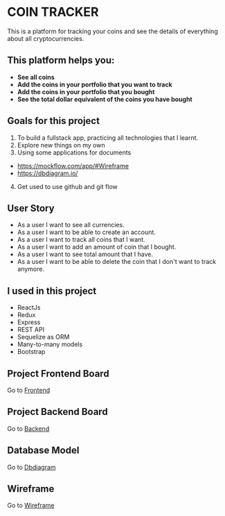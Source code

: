 # COIN TRACKER

This is a platform for tracking your coins and see the details of everything about all cryptocurrencies.

## This platform helps you:

- **See all coins**
- **Add the coins in your portfolio that you want to track**
- **Add the coins in your portfolio that you bought**
- **See the total dollar equivalent of the coins you have bought**


## Goals for this project

1. To build a fullstack app, practicing all technologies that I learnt.
2. Explore new things on my own
3. Using some applications for documents 
  - https://mockflow.com/app/#Wireframe
  - https://dbdiagram.io/
4. Get used to use github and git flow


## User Story

- As a user I want to see all currencies.
- As a user I want to be able to create an account.
- As a user I want to track all coins that I want.
- As a user I want to add an amount of coin that I bought.
- As a user I want to see total amount that I have.
- As a user I want to be able to delete the coin that I don't want to track anymore.

## I used in this project

- ReactJs
- Redux
- Express
- REST API
- Sequelize as ORM
- Many-to-many models 
- Bootstrap

## Project Frontend Board

Go to [Frontend](https://github.com/gozdegozde/coinTrackerFrontend)

## Project Backend Board

Go to [Backend](https://github.com/gozdegozde/coinTrackerBackend/)

## Database Model

Go to [Dbdiagram](https://dbdiagram.io/d/606b1466ecb54e10c33ebb34)

## Wireframe

Go to  [Wireframe](https://wireframepro.mockflow.com/view/M0068e0c20b41393d50806de1cc1952121617354841557#/page/c66616cae69d4525bc318daa632fd2a2)

